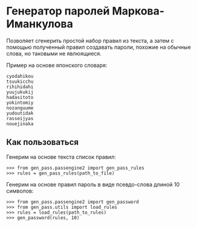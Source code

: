 # Генератор паролей Маркова-Иманкулова

Позволяет сгенерить простой набор правил из текста, а затем с помощью
полученный правил создавать пароли, похожие на обычные слова, но
таковыми не явлюящиеся.

Пример на основе японского словаря:

	cyodahikou
	tsuukicchu
	rihihidahi
	yuujukukij
	hadasitoto
	yokintomiy
	nozanguume
	yudoutidak
	rasseijyas
	nouejinaka

## Как пользоваться

Генерим на основе текста список правил:

	>>> from gen_pass.passengine2 import gen_pass_rules
	>>> rules = gen_pass_rules(path_to_file)

Генерим на основе правил пароль в виде псевдо-слова длиной 10 символов:

	>>> from gen_pass.passengine2 import gen_password
	>>> from gen_pass.utils import load_rules
	>>> rules = load_rules(path_to_rules)
	>>> gen_password(rules, 10)
